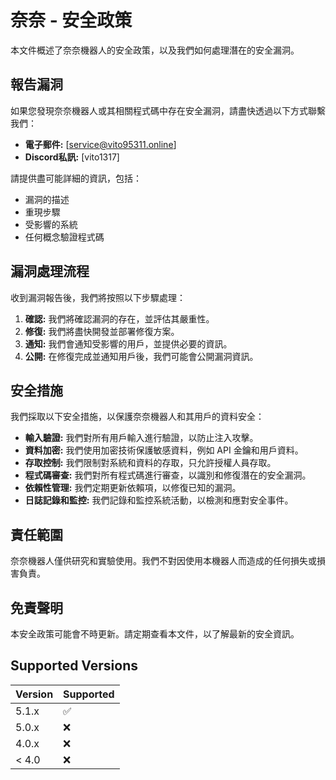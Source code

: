 # 奈奈 - 安全政策

本文件概述了奈奈機器人的安全政策，以及我們如何處理潛在的安全漏洞。

## 報告漏洞

如果您發現奈奈機器人或其相關程式碼中存在安全漏洞，請盡快透過以下方式聯繫我們：

* **電子郵件:** [service@vito95311.online]
* **Discord私訊:**  [vito1317]

請提供盡可能詳細的資訊，包括：

* 漏洞的描述
* 重現步驟
* 受影響的系統
* 任何概念驗證程式碼

## 漏洞處理流程

收到漏洞報告後，我們將按照以下步驟處理：

1. **確認:** 我們將確認漏洞的存在，並評估其嚴重性。
2. **修復:** 我們將盡快開發並部署修復方案。
3. **通知:**  我們會通知受影響的用戶，並提供必要的資訊。
4. **公開:**  在修復完成並通知用戶後，我們可能會公開漏洞資訊。

## 安全措施

我們採取以下安全措施，以保護奈奈機器人和其用戶的資料安全：

* **輸入驗證:**  我們對所有用戶輸入進行驗證，以防止注入攻擊。
* **資料加密:**  我們使用加密技術保護敏感資料，例如 API 金鑰和用戶資料。
* **存取控制:**  我們限制對系統和資料的存取，只允許授權人員存取。
* **程式碼審查:** 我們對所有程式碼進行審查，以識別和修復潛在的安全漏洞。
* **依賴性管理:**  我們定期更新依賴項，以修復已知的漏洞。
* **日誌記錄和監控:**  我們記錄和監控系統活動，以檢測和應對安全事件。

## 責任範圍

奈奈機器人僅供研究和實驗使用。我們不對因使用本機器人而造成的任何損失或損害負責。

## 免責聲明

本安全政策可能會不時更新。請定期查看本文件，以了解最新的安全資訊。

## Supported Versions


| Version | Supported          |
| ------- | ------------------ |
| 5.1.x   | :white_check_mark: |
| 5.0.x   | :x:                |
| 4.0.x   | :x:                |
| < 4.0   | :x:                |
